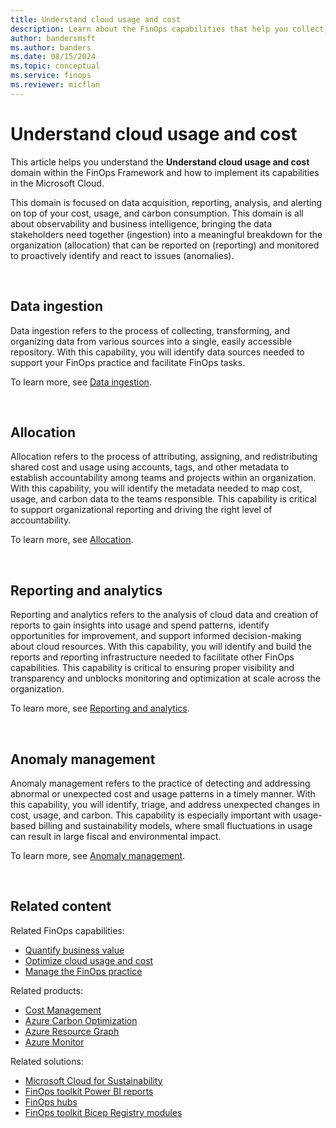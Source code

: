 ```yaml
---
title: Understand cloud usage and cost
description: Learn about the FinOps capabilities that help you collect, normalize, analyze, and monitor cost, usage, and carbon across the organization.
author: bandersmsft
ms.author: banders
ms.date: 08/15/2024
ms.topic: conceptual
ms.service: finops
ms.reviewer: micflan
---
```


<!-- markdownlint-disable-next-line MD025 -->
# Understand cloud usage and cost

This article helps you understand the **Understand cloud usage and cost** domain within the FinOps Framework and how to implement its capabilities in the Microsoft Cloud.

This domain is focused on data acquisition, reporting, analysis, and alerting on top of your cost, usage, and carbon consumption. This domain is all about observability and business intelligence, bringing the data stakeholders need together (ingestion) into a meaningful breakdown for the organization (allocation) that can be reported on (reporting) and monitored to proactively identify and react to issues (anomalies).

<br>

## Data ingestion

Data ingestion refers to the process of collecting, transforming, and organizing data from various sources into a single, easily accessible repository. With this capability, you will identify data sources needed to support your FinOps practice and facilitate FinOps tasks.

To learn more, see [Data ingestion](./ingestion.md).

<br>

## Allocation

Allocation refers to the process of attributing, assigning, and redistributing shared cost and usage using accounts, tags, and other metadata to establish accountability among teams and projects within an organization. With this capability, you will identify the metadata needed to map cost, usage, and carbon data to the teams responsible. This capability is critical to support organizational reporting and driving the right level of accountability.

To learn more, see [Allocation](./allocation.md).

<br>

## Reporting and analytics

Reporting and analytics refers to the analysis of cloud data and creation of reports to gain insights into usage and spend patterns, identify opportunities for improvement, and support informed decision-making about cloud resources. With this capability, you will identify and build the reports and reporting infrastructure needed to facilitate other FinOps capabilities. This capability is critical to ensuring proper visibility and transparency and unblocks monitoring and optimization at scale across the organization.

To learn more, see [Reporting and analytics](./reporting.md).

<br>

## Anomaly management

Anomaly management refers to the practice of detecting and addressing abnormal or unexpected cost and usage patterns in a timely manner. With this capability, you will identify, triage, and address unexpected changes in cost, usage, and carbon. This capability is especially important with usage-based billing and sustainability models, where small fluctuations in usage can result in large fiscal and environmental impact.

To learn more, see [Anomaly management](./anomalies.md).

<br>

## Related content

Related FinOps capabilities:

- [Quantify business value](../quantify/overview.md)
- [Optimize cloud usage and cost](../optimize/overview.md)
- [Manage the FinOps practice](../manage/overview.md)

Related products:

- [Cost Management](/azure/cost-management-billing/costs/)
- [Azure Carbon Optimization](/azure/carbon-optimization)
- [Azure Resource Graph](/azure/governance/resource-graph/)
- [Azure Monitor](/azure/azure-monitor/)

Related solutions:

- [Microsoft Cloud for Sustainability](industry/sustainability)
- [FinOps toolkit Power BI reports](https://aka.ms/ftk/pbi)
- [FinOps hubs](https://aka.ms/finops/hubs)
- [FinOps toolkit Bicep Registry modules](https://aka.ms/ftk/bicep)

<br>
